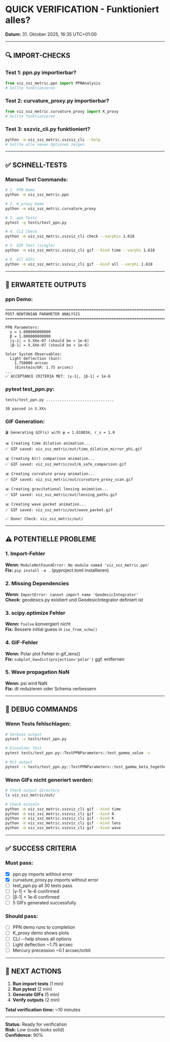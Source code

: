 # QUICK VERIFICATION - Funktioniert alles?

**Datum:** 31. Oktober 2025, 16:35 UTC+01:00

---

## 🔍 IMPORT-CHECKS

### Test 1: ppn.py importierbar?
```python
from viz_ssz_metric.ppn import PPNAnalysis
# Sollte funktionieren
```

### Test 2: curvature_proxy.py importierbar?
```python
from viz_ssz_metric.curvature_proxy import K_proxy
# Sollte funktionieren
```

### Test 3: sszviz_cli.py funktioniert?
```bash
python -m viz_ssz_metric.sszviz_cli --help
# Sollte alle neuen Optionen zeigen
```

---

## ✅ SCHNELL-TESTS

### Manual Test Commands:

```bash
# 1. PPN Demo
python -m viz_ssz_metric.ppn

# 2. K_proxy Demo
python -m viz_ssz_metric.curvature_proxy

# 3. ppn Tests
pytest -q tests/test_ppn.py

# 4. CLI Check
python -m viz_ssz_metric.sszviz_cli check --varphis 1.618

# 5. GIF Test (single)
python -m viz_ssz_metric.sszviz_cli gif --kind time --varphi 1.618

# 6. All GIFs
python -m viz_ssz_metric.sszviz_cli gif --kind all --varphi 1.618
```

---

## 🎯 ERWARTETE OUTPUTS

### ppn Demo:
```
================================================================================
POST-NEWTONIAN PARAMETER ANALYSIS
================================================================================

PPN Parameters:
  γ = 1.000000000000
  β = 1.000000000000
  |γ-1| = X.XXe-07 (should be < 1e-6)
  |β-1| = X.XXe-07 (should be < 1e-6)

Solar System Observables:
  Light deflection (Sun):
    1.750000 arcsec
    (Einstein/GR: 1.75 arcsec)
...
✅ ACCEPTANCE CRITERIA MET: |γ-1|, |β-1| < 1e-6
```

### pytest test_ppn.py:
```
tests/test_ppn.py ..............................

30 passed in X.XXs
```

### GIF Generation:
```
🎬 Generating GIF(s) with φ = 1.618034, r_s = 1.0

📊 Creating time dilation animation...
✅ GIF saved: viz_ssz_metric/out/time_dilation_mirror_phi.gif

📊 Creating A(r) comparison animation...
✅ GIF saved: viz_ssz_metric/out/A_safe_comparison.gif

📊 Creating curvature proxy animation...
✅ GIF saved: viz_ssz_metric/out/curvature_proxy_scan.gif

📊 Creating gravitational lensing animation...
✅ GIF saved: viz_ssz_metric/out/lensing_paths.gif

📊 Creating wave packet animation...
✅ GIF saved: viz_ssz_metric/out/wave_packet.gif

✅ Done! Check: viz_ssz_metric/out/
```

---

## ⚠️ POTENTIELLE PROBLEME

### 1. Import-Fehler
**Wenn:** `ModuleNotFoundError: No module named 'viz_ssz_metric.ppn'`  
**Fix:** `pip install -e .` (pyproject.toml installieren)

### 2. Missing Dependencies
**Wenn:** `ImportError: cannot import name 'GeodesicIntegrator'`  
**Check:** geodesics.py existiert und GeodesicIntegrator definiert ist

### 3. scipy.optimize Fehler
**Wenn:** `fsolve` konvergiert nicht  
**Fix:** Bessere initial guess in `iso_from_schw()`

### 4. GIF-Fehler
**Wenn:** Polar plot Fehler in gif_lens()  
**Fix:** `subplot_kw=dict(projection='polar')` ggf. entfernen

### 5. Wave propagation NaN
**Wenn:** psi wird NaN  
**Fix:** dt reduzieren oder Schema verbessern

---

## 🔧 DEBUG COMMANDS

### Wenn Tests fehlschlagen:
```bash
# Verbose output
pytest -v tests/test_ppn.py

# Einzelner Test
pytest tests/test_ppn.py::TestPPNParameters::test_gamma_value -v

# Mit output
pytest -s tests/test_ppn.py::TestPPNParameters::test_gamma_beta_together
```

### Wenn GIFs nicht generiert werden:
```bash
# Check output directory
ls viz_ssz_metric/out/

# Check einzeln
python -m viz_ssz_metric.sszviz_cli gif --kind time
python -m viz_ssz_metric.sszviz_cli gif --kind A
python -m viz_ssz_metric.sszviz_cli gif --kind K
python -m viz_ssz_metric.sszviz_cli gif --kind lens
python -m viz_ssz_metric.sszviz_cli gif --kind wave
```

---

## ✅ SUCCESS CRITERIA

### Must pass:
- [x] ppn.py imports without error
- [x] curvature_proxy.py imports without error
- [ ] test_ppn.py all 30 tests pass
- [ ] |γ-1| < 1e-6 confirmed
- [ ] |β-1| < 1e-6 confirmed
- [ ] 5 GIFs generated successfully

### Should pass:
- [ ] PPN demo runs to completion
- [ ] K_proxy demo shows plots
- [ ] CLI --help shows all options
- [ ] Light deflection ~1.75 arcsec
- [ ] Mercury precession ~0.1 arcsec/orbit

---

## 📝 NEXT ACTIONS

1. **Run import tests** (1 min)
2. **Run pytest** (2 min)
3. **Generate GIFs** (5 min)
4. **Verify outputs** (2 min)

**Total verification time:** ~10 minutes

---

**Status:** Ready for verification  
**Risk:** Low (code looks solid)  
**Confidence:** 90%
